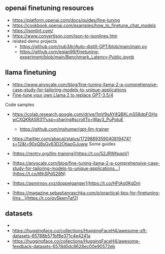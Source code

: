 
## openai finetuning resources

- https://platform.openai.com/docs/guides/fine-tuning
- https://cookbook.openai.com/examples/how_to_finetune_chat_models
- https://jsonlint.com/
- https://www.convertjson.com/json-to-jsonlines.htm
- related demo projects
	- https://github.com/nub3Ar/Auto-distill-GPT/blob/main/main.py
	- https://github.com/eqian99/finetuning-experiment/blob/main/Benchmark_Latency-Public.ipynb


## llama finetuning

- https://www.anyscale.com/blog/fine-tuning-llama-2-a-comprehensive-case-study-for-tailoring-models-to-unique-applications
- [Fine-tune your own Llama 2 to replace GPT-3.5/4](https://news.ycombinator.com/item?id=37484135)

Code samples
- https://colab.research.google.com/drive/1mV9sAY4QBKLmS58dpFGHgwCXQKRASR31?usp=sharing#scrollTo=Way3_PuPpIuE
	- https://github.com/mshumer/gpt-llm-trainer

- https://twitter.com/abacaj/status/1729889359040819474?s=12&t=90xQ8sGy63D2OtiaoGJuww
Some guides 
- [https://rentry.org/llm-training](https://t.co/52JRWfpqqV) 
- [https://anyscale.com/blog/fine-tuning-llama-2-a-comprehensive-case-study-for-tailoring-models-to-unique-applications…](https://t.co/t6hSPdS28N) 
- [https://asmirnov.xyz/doppelganger](https://t.co/HFtAg0KgDn) 
- [https://magazine.sebastianraschka.com/p/practical-tips-for-finetuning-llms…](https://t.co/qySkemTaf2)

## datasets

- 
- https://huggingface.co/collections/HuggingFaceH4/awesome-sft-datasets-65788b571bf8e371c4e4241a
- https://huggingface.co/collections/HuggingFaceH4/awesome-feedback-datasets-6578d0dc8628ec00e90572eb